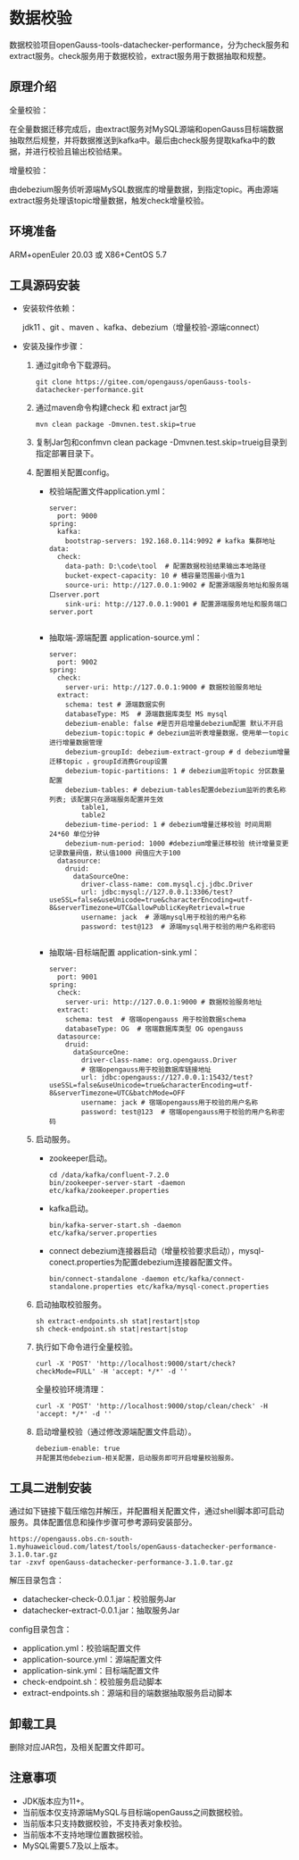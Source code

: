 # 数据校验<a name="ZH-CN_TOPIC_0000001398052181"></a>

数据校验项目openGauss-tools-datachecker-performance，分为check服务和extract服务。check服务用于数据校验，extract服务用于数据抽取和规整。

## 原理介绍<a name="section1480816250617"></a>

全量校验：

在全量数据迁移完成后，由extract服务对MySQL源端和openGauss目标端数据抽取然后规整，并将数据推送到kafka中。最后由check服务提取kafka中的数据，并进行校验且输出校验结果。

增量校验：

由debezium服务侦听源端MySQL数据库的增量数据，到指定topic。再由源端extract服务处理该topic增量数据，触发check增量校验。

## 环境准备<a name="section425318254413"></a>

ARM+openEuler 20.03 或 X86+CentOS 5.7

## 工具源码安装<a name="section1912981915448"></a>

-   安装软件依赖：

    jdk11 、git 、maven 、kafka、debezium（增量校验-源端connect）

-   安装及操作步骤：
    1.  通过git命令下载源码。

        ```
        git clone https://gitee.com/opengauss/openGauss-tools-datachecker-performance.git
        ```

    2.  通过maven命令构建check 和 extract jar包

        ```
        mvn clean package -Dmvnen.test.skip=true
        ```

    3.  复制Jar包和confmvn clean package -Dmvnen.test.skip=trueig目录到指定部署目录下。
    4.  配置相关配置config。
        -   校验端配置文件application.yml：

            ```
            server:
              port: 9000
            spring:
              kafka:
            	bootstrap-servers: 192.168.0.114:9092 # kafka 集群地址
            data:
              check:
            	data-path: D:\code\tool  # 配置数据校验结果输出本地路径
            	bucket-expect-capacity: 10 # 桶容量范围最小值为1
            	source-uri: http://127.0.0.1:9002 # 配置源端服务地址和服务端口server.port
            	sink-uri: http://127.0.0.1:9001 # 配置源端服务地址和服务端口server.port
            
            
            ```

        -   抽取端-源端配置 application-source.yml：

            ```
            server:
              port: 9002
            spring:
              check:
            	server-uri: http://127.0.0.1:9000 # 数据校验服务地址
              extract:
            	schema: test # 源端数据实例
            	databaseType: MS  # 源端数据库类型 MS mysql
            	debezium-enable: false #是否开启增量debezium配置 默认不开启
            	debezium-topic:topic # debezium监听表增量数据，使用单一topic进行增量数据管理
            	debezium-groupId: debezium-extract-group # d debezium增量迁移topic ，groupId消费Group设置
            	debezium-topic-partitions: 1 # debezium监听topic 分区数量配置
            	debezium-tables: # debezium-tables配置debezium监听的表名称列表; 该配置只在源端服务配置并生效
            		table1,
            		table2
            	debezium-time-period: 1 # debezium增量迁移校验 时间周期 24*60 单位分钟
            	debezium-num-period: 1000 #debezium增量迁移校验 统计增量变更记录数量阀值，默认值1000 阀值应大于100
              datasource:
            	druid:
            	  dataSourceOne:
            		driver-class-name: com.mysql.cj.jdbc.Driver
            		url: jdbc:mysql://127.0.0.1:3306/test?useSSL=false&useUnicode=true&characterEncoding=utf-8&serverTimezone=UTC&allowPublicKeyRetrieval=true
            		username: jack  # 源端mysql用于校验的用户名称
            		password: test@123  # 源端mysql用于校验的用户名称密码
            
            
            ```

        -   抽取端-目标端配置 application-sink.yml：

            ```
            server:
              port: 9001
            spring:
              check:
            	server-uri: http://127.0.0.1:9000 # 数据校验服务地址
              extract:
            	schema: test  # 宿端opengauss 用于校验数据schema
            	databaseType: OG  # 宿端数据库类型 OG opengauss
              datasource:
            	druid:
            	  dataSourceOne:
            		driver-class-name: org.opengauss.Driver
            		# 宿端opengauss用于校验数据库链接地址
            		url: jdbc:opengauss://127.0.0.1:15432/test?useSSL=false&useUnicode=true&characterEncoding=utf-8&serverTimezone=UTC&batchMode=OFF
            		username: jack # 宿端opengauss用于校验的用户名称
            		password: test@123  # 宿端opengauss用于校验的用户名称密码
            ```

    5.  启动服务。
        -   zookeeper启动。

            ```
            cd /data/kafka/confluent-7.2.0
            bin/zookeeper-server-start -daemon etc/kafka/zookeeper.properties
            ```

        -   kafka启动。

            ```
            bin/kafka-server-start.sh -daemon etc/kafka/server.properties
            ```

        -   connect debezium连接器启动（增量校验要求启动），mysql-conect.properties为配置debezium连接器配置文件。

            ```
            bin/connect-standalone -daemon etc/kafka/connect-standalone.properties etc/kafka/mysql-conect.properties
            ```

    6.  启动抽取校验服务。

        ```
        sh extract-endpoints.sh stat|restart|stop
        sh check-endpoint.sh stat|restart|stop
        ```

    7.  执行如下命令进行全量校验。

        ```
        curl -X 'POST' 'http://localhost:9000/start/check?checkMode=FULL' -H 'accept: */*' -d ''
        ```

        全量校验环境清理：

        ```
        curl -X 'POST' 'http://localhost:9000/stop/clean/check' -H 'accept: */*' -d ''
        ```

    8.  启动增量校验（通过修改源端配置文件启动）。

        ```
        debezium-enable: true
        并配置其他debezium-相关配置，启动服务即可开启增量校验服务。
        ```



## 工具二进制安装<a name="section33621845504"></a>

通过如下链接下载压缩包并解压，并配置相关配置文件，通过shell脚本即可启动服务。具体配置信息和操作步骤可参考源码安装部分。

```
https://opengauss.obs.cn-south-1.myhuaweicloud.com/latest/tools/openGauss-datachecker-performance-3.1.0.tar.gz
tar -zxvf openGauss-datachecker-performance-3.1.0.tar.gz
```

解压目录包含：

-   datachecker-check-0.0.1.jar：校验服务Jar
-   datachecker-extract-0.0.1.jar：抽取服务Jar

config目录包含：

-   application.yml：校验端配置文件
-   application-source.yml：源端配置文件
-   application-sink.yml：目标端配置文件
-   check-endpoint.sh：校验服务启动脚本
-   extract-endpoints.sh：源端和目的端数据抽取服务启动脚本

## 卸载工具<a name="section1174761844514"></a>

删除对应JAR包，及相关配置文件即可。

## 注意事项<a name="section17604122817181"></a>

-   JDK版本应为11+。
-   当前版本仅支持源端MySQL与目标端openGauss之间数据校验。
-   当前版本只支持数据校验，不支持表对象校验。
-   当前版本不支持地理位置数据校验。
-   MySQL需要5.7及以上版本。

